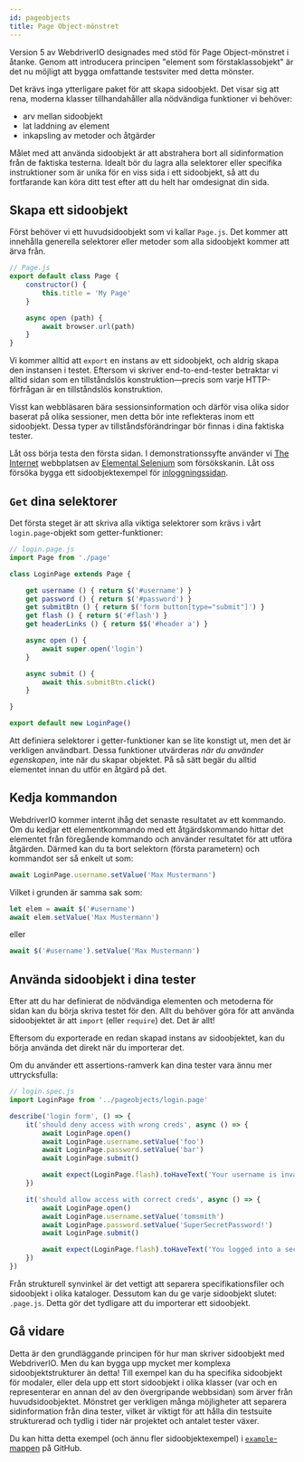 ```yaml
---
id: pageobjects
title: Page Object-mönstret
---
```


Version 5 av WebdriverIO designades med stöd för Page Object-mönstret i åtanke. Genom att introducera principen "element som förstaklassobjekt" är det nu möjligt att bygga omfattande testsviter med detta mönster.

Det krävs inga ytterligare paket för att skapa sidoobjekt. Det visar sig att rena, moderna klasser tillhandahåller alla nödvändiga funktioner vi behöver:

- arv mellan sidoobjekt
- lat laddning av element
- inkapsling av metoder och åtgärder

Målet med att använda sidoobjekt är att abstrahera bort all sidinformation från de faktiska testerna. Idealt bör du lagra alla selektorer eller specifika instruktioner som är unika för en viss sida i ett sidoobjekt, så att du fortfarande kan köra ditt test efter att du helt har omdesignat din sida.

## Skapa ett sidoobjekt

Först behöver vi ett huvudsidoobjekt som vi kallar `Page.js`. Det kommer att innehålla generella selektorer eller metoder som alla sidoobjekt kommer att ärva från.

```js
// Page.js
export default class Page {
    constructor() {
        this.title = 'My Page'
    }

    async open (path) {
        await browser.url(path)
    }
}
```

Vi kommer alltid att `export` en instans av ett sidoobjekt, och aldrig skapa den instansen i testet. Eftersom vi skriver end-to-end-tester betraktar vi alltid sidan som en tillståndslös konstruktion&mdash;precis som varje HTTP-förfrågan är en tillståndslös konstruktion.

Visst kan webbläsaren bära sessionsinformation och därför visa olika sidor baserat på olika sessioner, men detta bör inte reflekteras inom ett sidoobjekt. Dessa typer av tillståndsförändringar bör finnas i dina faktiska tester.

Låt oss börja testa den första sidan. I demonstrationssyfte använder vi [The Internet](http://the-internet.herokuapp.com) webbplatsen av [Elemental Selenium](http://elementalselenium.com) som försökskanin. Låt oss försöka bygga ett sidoobjektexempel för [inloggningssidan](http://the-internet.herokuapp.com/login).

## `Get` dina selektorer

Det första steget är att skriva alla viktiga selektorer som krävs i vårt `login.page`-objekt som getter-funktioner:

```js
// login.page.js
import Page from './page'

class LoginPage extends Page {

    get username () { return $('#username') }
    get password () { return $('#password') }
    get submitBtn () { return $('form button[type="submit"]') }
    get flash () { return $('#flash') }
    get headerLinks () { return $$('#header a') }

    async open () {
        await super.open('login')
    }

    async submit () {
        await this.submitBtn.click()
    }

}

export default new LoginPage()
```

Att definiera selektorer i getter-funktioner kan se lite konstigt ut, men det är verkligen användbart. Dessa funktioner utvärderas _när du använder egenskapen_, inte när du skapar objektet. På så sätt begär du alltid elementet innan du utför en åtgärd på det.

## Kedja kommandon

WebdriverIO kommer internt ihåg det senaste resultatet av ett kommando. Om du kedjar ett elementkommando med ett åtgärdskommando hittar det elementet från föregående kommando och använder resultatet för att utföra åtgärden. Därmed kan du ta bort selektorn (första parametern) och kommandot ser så enkelt ut som:

```js
await LoginPage.username.setValue('Max Mustermann')
```

Vilket i grunden är samma sak som:

```js
let elem = await $('#username')
await elem.setValue('Max Mustermann')
```

eller

```js
await $('#username').setValue('Max Mustermann')
```

## Använda sidoobjekt i dina tester

Efter att du har definierat de nödvändiga elementen och metoderna för sidan kan du börja skriva testet för den. Allt du behöver göra för att använda sidoobjektet är att `import` (eller `require`) det. Det är allt!

Eftersom du exporterade en redan skapad instans av sidoobjektet, kan du börja använda det direkt när du importerar det.

Om du använder ett assertions-ramverk kan dina tester vara ännu mer uttrycksfulla:

```js
// login.spec.js
import LoginPage from '../pageobjects/login.page'

describe('login form', () => {
    it('should deny access with wrong creds', async () => {
        await LoginPage.open()
        await LoginPage.username.setValue('foo')
        await LoginPage.password.setValue('bar')
        await LoginPage.submit()

        await expect(LoginPage.flash).toHaveText('Your username is invalid!')
    })

    it('should allow access with correct creds', async () => {
        await LoginPage.open()
        await LoginPage.username.setValue('tomsmith')
        await LoginPage.password.setValue('SuperSecretPassword!')
        await LoginPage.submit()

        await expect(LoginPage.flash).toHaveText('You logged into a secure area!')
    })
})
```

Från strukturell synvinkel är det vettigt att separera specifikationsfiler och sidoobjekt i olika kataloger. Dessutom kan du ge varje sidoobjekt slutet: `.page.js`. Detta gör det tydligare att du importerar ett sidoobjekt.

## Gå vidare

Detta är den grundläggande principen för hur man skriver sidoobjekt med WebdriverIO. Men du kan bygga upp mycket mer komplexa sidoobjektstrukturer än detta! Till exempel kan du ha specifika sidoobjekt för modaler, eller dela upp ett stort sidoobjekt i olika klasser (var och en representerar en annan del av den övergripande webbsidan) som ärver från huvudsidoobjektet. Mönstret ger verkligen många möjligheter att separera sidinformation från dina tester, vilket är viktigt för att hålla din testsuite strukturerad och tydlig i tider när projektet och antalet tester växer.

Du kan hitta detta exempel (och ännu fler sidoobjektexempel) i [`example`-mappen](https://github.com/webdriverio/webdriverio/tree/main/examples/pageobject) på GitHub.